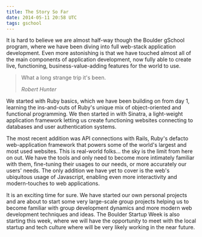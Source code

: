 ```yaml
---
title: The Story So Far
date: 2014-05-11 20:58 UTC
tags: gschool
---
```


It is hard to believe we are almost half-way though the Boulder gSchool program, where we have been diving into full web-stack application development. Even more astonishing is that we have touched almost all of the main components of application development, now fully able to create live, functioning, business-value-adding features for the world to use.

> What a long strange trip it's been.
>
> <cite>Robert Hunter</cite>

We started with Ruby basics, which we have been building on from day 1, learning the ins-and-outs of Ruby's unique mix of object-oriented and functional programming. We then started in with Sinatra, a light-weight application framework letting us create functioning websites connecting to databases and user authentication systems.

The most recent addition was API connections with Rails, Ruby's defacto web-application framework that powers some of the world's largest and most used websites. This is real-world folks... the sky is the limit from here on out. We have the tools and only need to become more intimately familiar with them, fine-tuning their usages to our needs, or more accurately our users' needs. The only addition we have yet to cover is the web's ubiquitous usage of Javascript, enabling even more interactivity and modern-touches to web applications.

It is an exciting time for sure. We have started our own personal projects and are about to start some very large-scale group projects helping us to become familiar with group development dynamics and more modern web development techniques and ideas. The Boulder Startup Week is also starting this week, where we will have the opportunity to meet with the local startup and tech culture where will be very likely working in the near future.